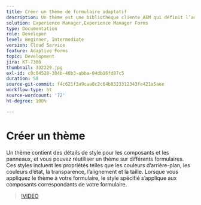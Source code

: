 ```yaml
---
title: Créer un thème de formulaire adaptatif
description: Un thème est une bibliothèque cliente AEM qui définit l’aspect de votre formulaire adaptatif.
solution: Experience Manager,Experience Manager Forms
type: Documentation
role: Developer
level: Beginner, Intermediate
version: Cloud Service
feature: Adaptive Forms
topic: Development
jira: KT-7386
thumbnail: 332229.jpg
exl-id: c8c04528-384b-48b3-abba-04db16fd87c5
duration: 58
source-git-commit: f4c621f3a9caa8c2c64b8323312343fe421a5aee
workflow-type: ht
source-wordcount: '72'
ht-degree: 100%

---
```


# Créer un thème

Un thème contient des détails de style pour les composants et les panneaux, et vous pouvez réutiliser un thème sur différents formulaires. Ces styles incluent les propriétés telles que les couleurs d’arrière-plan, les couleurs d’état, la transparence, l’alignement et la taille. Lorsque vous appliquez le thème à votre formulaire, le style spécifié s’applique aux composants correspondants de votre formulaire.

>[!VIDEO](https://video.tv.adobe.com/v/332229?quality=12&learn=on)
